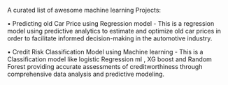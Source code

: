 A curated list of awesome machine learning Projects:



•	Predicting old Car Price using Regression model -
This is a regression model using predictive analytics to estimate and optimize old car prices in order to facilitate informed decision-making in the automotive industry.


•	Credit Risk Classification Model using Machine learning - 
This is a Classification model like  logistic Regression ml , XG boost and Random Forest providing accurate assessments of creditworthiness through comprehensive data analysis and predictive modeling.
